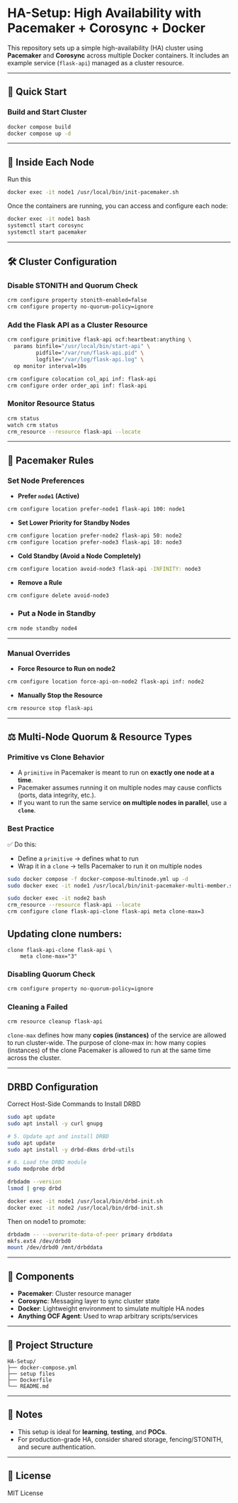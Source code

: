 # HA-Setup: High Availability with Pacemaker + Corosync + Docker

This repository sets up a simple high-availability (HA) cluster using **Pacemaker** and **Corosync** across multiple Docker containers. It includes an example service (`flask-api`) managed as a cluster resource.

---

## 🚀 Quick Start

### Build and Start Cluster
```bash
docker compose build
docker compose up -d
```

---

## 🐧 Inside Each Node

Run this 
```bash
docker exec -it node1 /usr/local/bin/init-pacemaker.sh
```

Once the containers are running, you can access and configure each node:

```bash
docker exec -it node1 bash
systemctl start corosync
systemctl start pacemaker
```

---

## 🛠️ Cluster Configuration

### Disable STONITH and Quorum Check
```bash
crm configure property stonith-enabled=false
crm configure property no-quorum-policy=ignore
```

### Add the Flask API as a Cluster Resource
```bash
crm configure primitive flask-api ocf:heartbeat:anything \
  params binfile="/usr/local/bin/start-api" \
         pidfile="/var/run/flask-api.pid" \
         logfile="/var/log/flask-api.log" \
  op monitor interval=10s

crm configure colocation col_api inf: flask-api
crm configure order order_api inf: flask-api
```

### Monitor Resource Status
```bash
crm status
watch crm status
crm_resource --resource flask-api --locate
```

---

## 🎯 Pacemaker Rules

### Set Node Preferences

- **Prefer `node1` (Active)**
```bash
crm configure location prefer-node1 flask-api 100: node1
```

- **Set Lower Priority for Standby Nodes**
```bash
crm configure location prefer-node2 flask-api 50: node2
crm configure location prefer-node3 flask-api 10: node3
```

- **Cold Standby (Avoid a Node Completely)**
```bash
crm configure location avoid-node3 flask-api -INFINITY: node3
```

- **Remove a Rule**
```bash
crm configure delete avoid-node3
```

- ### Put a Node in Standby
```bash
crm node standby node4
```

---

### Manual Overrides

- **Force Resource to Run on node2**
```bash
crm configure location force-api-on-node2 flask-api inf: node2
```

- **Manually Stop the Resource**
```bash
crm resource stop flask-api
```
---

## ⚖️ Multi-Node Quorum & Resource Types

### Primitive vs Clone Behavior

- A `primitive` in Pacemaker is meant to run on **exactly one node at a time**.
- Pacemaker assumes running it on multiple nodes may cause conflicts (ports, data integrity, etc.).
- If you want to run the same service **on multiple nodes in parallel**, use a **`clone`**.

### Best Practice

✅ Do this:
- Define a `primitive` → defines what to run
- Wrap it in a `clone` → tells Pacemaker to run it on multiple nodes

```bash
sudo docker compose -f docker-compose-multinode.yml up -d
sudo docker exec -it node1 /usr/local/bin/init-pacemaker-multi-member.sh
```

```bash
sudo docker exec -it node2 bash
crm_resource --resource flask-api --locate
crm configure clone flask-api-clone flask-api meta clone-max=3
```

## Updating clone numbers:
```crm
clone flask-api-clone flask-api \
    meta clone-max="3"
```

### Disabling Quorum Check
```bash
crm configure property no-quorum-policy=ignore
```
### Cleaning a Failed
```bash
crm resource cleanup flask-api
```

`clone-max` defines how many **copies (instances)** of the service are allowed to run cluster-wide. The purpose of clone-max in:  how many copies (instances) of the clone Pacemaker is allowed to run at the same time across the cluster.

---
## DRBD Configuration

Correct Host-Side Commands to Install DRBD
```bash
sudo apt update
sudo apt install -y curl gnupg

# 5. Update apt and install DRBD
sudo apt update
sudo apt install -y drbd-dkms drbd-utils

# 6. Load the DRBD module
sudo modprobe drbd
```

```bash 
drbdadm --version
lsmod | grep drbd
```


```bash
docker exec -it node1 /usr/local/bin/drbd-init.sh
docker exec -it node2 /usr/local/bin/drbd-init.sh
```

Then on node1 to promote:
```bash
drbdadm -- --overwrite-data-of-peer primary drbddata
mkfs.ext4 /dev/drbd0
mount /dev/drbd0 /mnt/drbddata
```

---
## 🧩 Components

- **Pacemaker**: Cluster resource manager
- **Corosync**: Messaging layer to sync cluster state
- **Docker**: Lightweight environment to simulate multiple HA nodes
- **Anything OCF Agent**: Used to wrap arbitrary scripts/services

---

## 📁 Project Structure

```
HA-Setup/
├── docker-compose.yml
├── setup files
├── Dockerfile
└── README.md
```

---

## 📌 Notes

- This setup is ideal for **learning**, **testing**, and **POCs**.
- For production-grade HA, consider shared storage, fencing/STONITH, and secure authentication.

---

## 📜 License

MIT License

